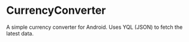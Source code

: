 CurrencyConverter
=================
A simple currency converter for Android. Uses YQL (JSON) to fetch the latest data.
